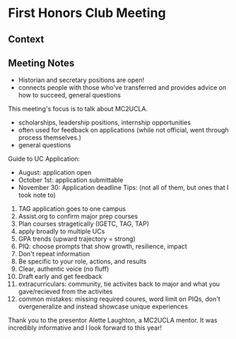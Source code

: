 # First Honors Club Meeting

## Context

## Meeting Notes
- Historian and secretary positions are open!
- connects people with those who've transferred and provides advice on how to succeed, general questions

This meeting's focus is to talk about MC2UCLA. 
- scholarships, leadership positions, internship opportunities
- often used for feedback on applications (while not official, went through process themselves.)
- general questions

Guide to UC Application:
- August: application open
- October 1st: application submittable
- November 30: Application deadline
Tips: (not all of  them, but ones that I took note to)
1. TAG application goes to one campus
2. Assist.org to confirm major prep courses
3. Plan courses stragetically (IGETC, TAG, TAP)
4. apply broadly to multiple UCs
5. GPA trends (upward trajectory = strong)
6. PIQ: choose prompts that show growth, resilience, impact
7. Don't repeat information
8. Be specific to your role, actions, and results
9. Clear, authentic voice (no fluff)
10. Draft early and get feedback
11. extracurriculars: community, tie activites back to major and what you gave/recieved from the activites
12. common mistakes: missing required coures, word limit on PIQs, don't overgeneralize and instead showcase unique experiences


Thank you to the presentor Alette Laughton, a MC2UCLA mentor. It was incredibly informative and I look forward to this year!
